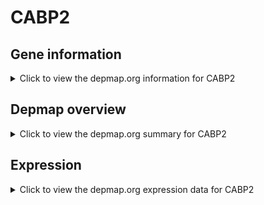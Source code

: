 <h1>CABP2</h1>

<h2>Gene information</h2>
<details>
  <summary>Click to view the depmap.org information for CABP2</summary>
  <p><a href="https://depmap.org/portal/gene/CABP2?tab=about" target="_BLANK">Open page in a new tab...</a></p>
  <iframe src="https://depmap.org/portal/gene/CABP2?tab=about" style="border:none;width:100%;height:800px"></iframe>
</details>

<h2>Depmap overview</h2>
<details>
  <summary>Click to view the depmap.org summary for CABP2</summary>
  <p><a href="https://depmap.org/portal/gene/CABP2?tab=overview" target="_BLANK">Open page in a new tab...</a></p>
  <iframe src="https://depmap.org/portal/gene/CABP2?tab=overview" style="border:none;width:100%;height:800px"></iframe>
</details>

<h2>Expression</h2>
<details>
  <summary>Click to view the depmap.org expression data for CABP2</summary>
  <p><a href="https://depmap.org/portal/gene/CABP2?tab=characterization" target="_BLANK">Open page in a new tab...</a></p>
  <iframe src="https://depmap.org/portal/gene/CABP2?tab=characterization" style="border:none;width:100%;height:800px"></iframe>
</details>


<!--
<h2>Reactome Pathway diagram</h2>
<details>
  <summary>Click to view the Reactome pathway for CABP2</summary>
  <p><a href="PURL" target="_BLANK">Open page in a new tab...</a></p>
  PNAME
</details>
-->


